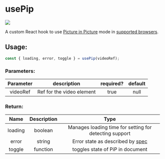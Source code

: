 # usePip

<img src="https://img.shields.io/npm/v/use-pip.svg" />

A custom React hook to use [Picture in Picture](https://wicg.github.io/picture-in-picture/) mode in [supported browsers](https://caniuse.com/#feat=picture-in-picture).

## Usage:

```javascript
const { loading, error, toggle } = usePip(videoRef);
```

### Parameters:

| Parameter |        description        | required? | default |
| :-------: | :-----------------------: | :-------: | :-----: |
| videoRef  | Ref for the video element |   true    |  null   |

### Return:

|  Name   | Description |                                      Type                                      |
| :-----: | :---------: | :----------------------------------------------------------------------------: |
| loading |   boolean   |             Manages loading time for setting for detecting support             |
|  error  |   string    | Error state as described by [spec](https://wicg.github.io/picture-in-picture/) |
| toggle  |  function   |                        toggles state of PiP in document                        |
